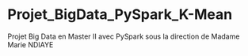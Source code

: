# Projet_BigData_PySpark_K-Mean
Projet Big Data en Master II avec PySpark sous la direction de Madame Marie NDIAYE 
